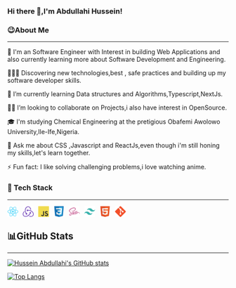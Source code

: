 ### Hi there 👋,I'm Abdullahi Hussein!

### 😉About Me

---
👨   I'm an Software Engineer with Interest in building Web Applications and also currently learning more about Software Development and Engineering.

👨🏻‍💻   Discovering new  technologies,best , safe practices and building up my software developer skills.


🌱   I’m currently learning Data structures and Algorithms,Typescript,NextJs.


👯‍♂️   I’m looking to collaborate on Projects,i also have interest in OpenSource.


🎓   I'm studying Chemical Engineering at the pretigious Obafemi Awolowo University,Ile-Ife,Nigeria.


💬   Ask me about CSS ,Javascript and ReactJs,even though i'm still honing my skills,let's learn together.


⚡   Fun fact:  I like solving challenging problems,i love watching anime.



###  🧰 Tech Stack

---
<div style="display:grid; grid-template-columns:repeat(auto-fit,35px)">
<img src="https://github.com/devicons/devicon/blob/master/icons/react/react-original.svg" alt="ReactJs icon" width="25" height="25" margin-right="15px"/>
 <img src="https://github.com/devicons/devicon/blob/master/icons/redux/redux-original.svg" alt="ReactJs icon" width="25" height="25" margin-right="25px"/>
 <img src="https://github.com/devicons/devicon/blob/master/icons/javascript/javascript-original.svg" alt="Javascript icon" width="25" height="25" margin-right="15px"/> 
  <img src="https://github.com/devicons/devicon/blob/master/icons/css3/css3-original.svg" alt="CSS3 icon" width="25" height="25" margin-right="15px"/> 
  <img src="https://github.com/devicons/devicon/blob/master/icons/sass/sass-original.svg" alt="Sass icon" width="25" height="25" margin-right="25px"/> 
   <img src="https://github.com/devicons/devicon/blob/master/icons/tailwindcss/tailwindcss-plain.svg" alt="tailwindcss icon" width="25" height="25" margin-right="15px"/>
  <img src="https://github.com/devicons/devicon/blob/master/icons/html5/html5-original.svg" alt="HTML5 ICON"  width="25" height="25" margin-right="15px"/>
<img src="https://github.com/devicons/devicon/blob/master/icons/git/git-original.svg"  alt="GIT icon" width="25" height="25" margin-right="25px"/> 



  
</div>





## 📊GitHub Stats

---

[![Hussein Abdullahi's GitHub stats](https://github-readme-stats.vercel.app/api?username=Hussein-miracle&show_icons=true&layout=compact)](https://github.com/anuraghazra/github-readme-stats)

[![Top Langs](https://github-readme-stats.vercel.app/api/top-langs/?username=Hussein-miracle&show_icons=true&layout=compact&height=80)
](https://github.com/anuraghazra/github-readme-stats)








